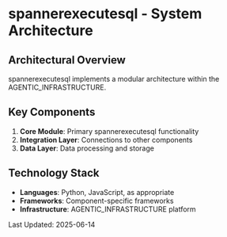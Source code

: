 # spannerexecutesql - System Architecture

## Architectural Overview

spannerexecutesql implements a modular architecture within the AGENTIC_INFRASTRUCTURE.

## Key Components

1. **Core Module**: Primary spannerexecutesql functionality
2. **Integration Layer**: Connections to other components
3. **Data Layer**: Data processing and storage

## Technology Stack

- **Languages**: Python, JavaScript, as appropriate
- **Frameworks**: Component-specific frameworks
- **Infrastructure**: AGENTIC_INFRASTRUCTURE platform

Last Updated: 2025-06-14
